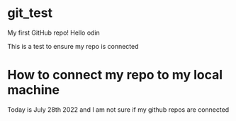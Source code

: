 # git_test
My first GitHub repo!
Hello odin
<p>
This is a test to ensure my repo is connected 
</p> 

<h1>How to connect my repo to my local machine</h1>
<p>Today is July 28th 2022 and I am not sure if my github repos are connected</p>